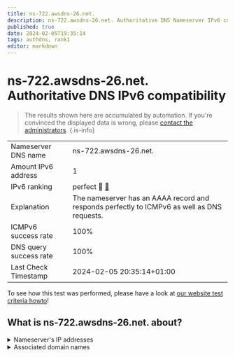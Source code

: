 ```yaml
---
title: ns-722.awsdns-26.net.
description: ns-722.awsdns-26.net. Authoritative DNS Nameserver IPv6 compatibility
published: true
date: 2024-02-05T19:35:14
tags: authdns, rank1
editor: markdown
---
```


# ns-722.awsdns-26.net. Authoritative DNS IPv6 compatibility

> The results shown here are accumulated by automation. If you're convinced the displayed data is wrong, please [contact the administrators](/howto/chat). 
{.is-info}




|   |   |
| - | - |
| Nameserver DNS name | ns-722.awsdns-26.net.
| Amount IPv6 address | 1
| IPv6 ranking | perfect :1st_place_medal: [🔗](/howto/ranking) |
| Explanation | The nameserver has an AAAA record and responds perfectly to ICMPv6 as well as DNS requests. |
| ICMPv6 success rate | 100%|
| DNS query success rate | 100% |
| Last Check Timestamp | 2024-02-05 20:35:14+01:00 |

To see how this test was performed, please have a look at [our website test criteria howto](/howto/testcriteria/authdns)!


## What is ns-722.awsdns-26.net. about?




<details>
<summary>Nameserver's IP addresses</summary>

2600:9000:5302:d200::1

</details>



<details>
<summary>Associated domain names</summary>

tiktok.com

</details>
